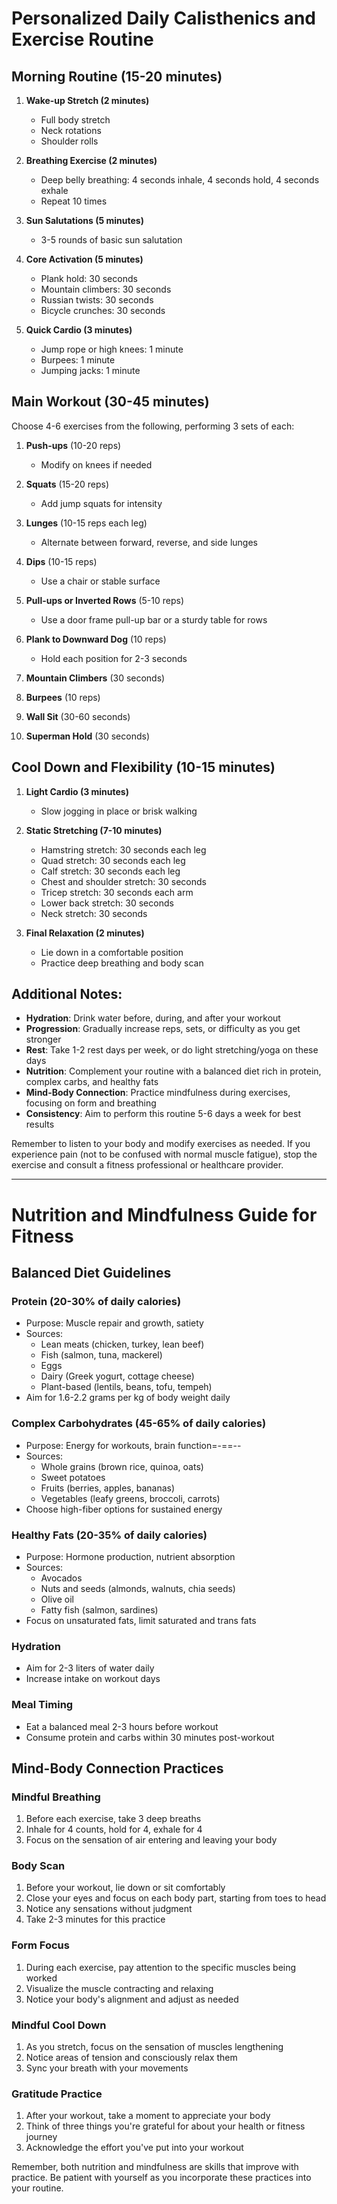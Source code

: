 
# Personalized Daily Calisthenics and Exercise Routine

## Morning Routine (15-20 minutes)

1. **Wake-up Stretch (2 minutes)**
   - Full body stretch
   - Neck rotations
   - Shoulder rolls

2. **Breathing Exercise (2 minutes)**
   - Deep belly breathing: 4 seconds inhale, 4 seconds hold, 4 seconds exhale
   - Repeat 10 times

3. **Sun Salutations (5 minutes)**
   - 3-5 rounds of basic sun salutation

4. **Core Activation (5 minutes)**
   - Plank hold: 30 seconds
   - Mountain climbers: 30 seconds
   - Russian twists: 30 seconds
   - Bicycle crunches: 30 seconds

5. **Quick Cardio (3 minutes)**
   - Jump rope or high knees: 1 minute
   - Burpees: 1 minute
   - Jumping jacks: 1 minute

## Main Workout (30-45 minutes)

Choose 4-6 exercises from the following, performing 3 sets of each:

1. **Push-ups** (10-20 reps)
   - Modify on knees if needed

2. **Squats** (15-20 reps)
   - Add jump squats for intensity

3. **Lunges** (10-15 reps each leg)
   - Alternate between forward, reverse, and side lunges

4. **Dips** (10-15 reps)
   - Use a chair or stable surface

5. **Pull-ups or Inverted Rows** (5-10 reps)
   - Use a door frame pull-up bar or a sturdy table for rows

6. **Plank to Downward Dog** (10 reps)
   - Hold each position for 2-3 seconds

7. **Mountain Climbers** (30 seconds)

8. **Burpees** (10 reps)

9. **Wall Sit** (30-60 seconds)

10. **Superman Hold** (30 seconds)

## Cool Down and Flexibility (10-15 minutes)

1. **Light Cardio (3 minutes)**
   - Slow jogging in place or brisk walking

2. **Static Stretching (7-10 minutes)**
   - Hamstring stretch: 30 seconds each leg
   - Quad stretch: 30 seconds each leg
   - Calf stretch: 30 seconds each leg
   - Chest and shoulder stretch: 30 seconds
   - Tricep stretch: 30 seconds each arm
   - Lower back stretch: 30 seconds
   - Neck stretch: 30 seconds

3. **Final Relaxation (2 minutes)**
   - Lie down in a comfortable position
   - Practice deep breathing and body scan

## Additional Notes:

- **Hydration**: Drink water before, during, and after your workout
- **Progression**: Gradually increase reps, sets, or difficulty as you get stronger
- **Rest**: Take 1-2 rest days per week, or do light stretching/yoga on these days
- **Nutrition**: Complement your routine with a balanced diet rich in protein, complex carbs, and healthy fats
- **Mind-Body Connection**: Practice mindfulness during exercises, focusing on form and breathing
- **Consistency**: Aim to perform this routine 5-6 days a week for best results

Remember to listen to your body and modify exercises as needed. If you experience pain (not to be confused with normal muscle fatigue), stop the exercise and consult a fitness professional or healthcare provider.






---
# Nutrition and Mindfulness Guide for Fitness

## Balanced Diet Guidelines

### Protein (20-30% of daily calories)
- Purpose: Muscle repair and growth, satiety
- Sources: 
  - Lean meats (chicken, turkey, lean beef)
  - Fish (salmon, tuna, mackerel)
  - Eggs
  - Dairy (Greek yogurt, cottage cheese)
  - Plant-based (lentils, beans, tofu, tempeh)
- Aim for 1.6-2.2 grams per kg of body weight daily

### Complex Carbohydrates (45-65% of daily calories)
- Purpose: Energy for workouts, brain function=-==--
- Sources:
  - Whole grains (brown rice, quinoa, oats)
  - Sweet potatoes
  - Fruits (berries, apples, bananas)
  - Vegetables (leafy greens, broccoli, carrots)
- Choose high-fiber options for sustained energy

### Healthy Fats (20-35% of daily calories)
- Purpose: Hormone production, nutrient absorption
- Sources:
  - Avocados
  - Nuts and seeds (almonds, walnuts, chia seeds)
  - Olive oil
  - Fatty fish (salmon, sardines)
- Focus on unsaturated fats, limit saturated and trans fats

### Hydration
- Aim for 2-3 liters of water daily
- Increase intake on workout days

### Meal Timing
- Eat a balanced meal 2-3 hours before workout
- Consume protein and carbs within 30 minutes post-workout

## Mind-Body Connection Practices

### Mindful Breathing
1. Before each exercise, take 3 deep breaths
2. Inhale for 4 counts, hold for 4, exhale for 4
3. Focus on the sensation of air entering and leaving your body

### Body Scan
1. Before your workout, lie down or sit comfortably
2. Close your eyes and focus on each body part, starting from toes to head
3. Notice any sensations without judgment
4. Take 2-3 minutes for this practice

### Form Focus
1. During each exercise, pay attention to the specific muscles being worked
2. Visualize the muscle contracting and relaxing
3. Notice your body's alignment and adjust as needed

### Mindful Cool Down
1. As you stretch, focus on the sensation of muscles lengthening
2. Notice areas of tension and consciously relax them
3. Sync your breath with your movements

### Gratitude Practice
1. After your workout, take a moment to appreciate your body
2. Think of three things you're grateful for about your health or fitness journey
3. Acknowledge the effort you've put into your workout

Remember, both nutrition and mindfulness are skills that improve with practice. Be patient with yourself as you incorporate these practices into your routine.

